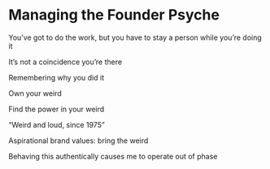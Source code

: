 # Managing the Founder Psyche
You’ve got to do the work, but you have to stay a person while you’re doing it

It’s not a coincidence you’re there

Remembering why you did it

Own your weird

Find the power in your weird

“Weird and loud, since 1975”

Aspirational brand values: bring the weird

Behaving this authentically causes me to operate out of phase

